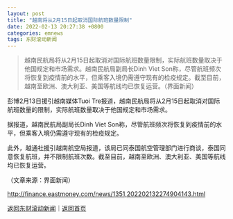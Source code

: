 ```yaml
---
layout: post
title: "越南将从2月15日起取消国际航班数量限制"
date: 2022-02-13 20:27:38 +0800
categories: emnews
tags: 东财滚动新闻
---
```

> 越南民航局将从2月15日起取消对国际航班数量限制，实际航班数量取决于他国规定和市场需求。越南民航局副局长Dinh Viet Son称，尽管航班频次将恢复到疫情前的水平，但乘客入境仍需遵守现有的检疫规定。截至目前，越南至欧洲、澳大利亚、美国等航线均已恢复运营。（界面新闻）

<p>彭博2月13日援引越南媒体Tuoi Tre报道，越南民航局将从2月15日起取消对国际航班数量的限制，实际航班数量取决于他国规定和市场需求。</p><p>据报道，越南民航局副局长Dinh Viet Son称，尽管航班频次将恢复到疫情前的水平，但乘客入境仍需遵守现有的检疫规定。</p><p>此外，越通社援引越南航空局报道，该局已同泰国航空管理部门进行商谈，泰国同意恢复航班，并不限制航班次数。截至目前，越南至欧洲、澳大利亚、美国等航线均已恢复运营。</p><p class="em_media">（文章来源：界面新闻）</p>

<http://finance.eastmoney.com/news/1351,202202132274904143.html>

[返回东财滚动新闻](//finews.withounder.com/emnews/)｜[返回首页](//finews.withounder.com/)